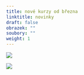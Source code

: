 ```yaml
---
title: nové kurzy od března
linktitle: novinky
draft: false
obrazek: ""
soubory: ""
weight: 1
---
```

![](/assets/media/ptacata_baner.jpg)

![](/assets/media/anglictina-72-24-in-2-.jpg)